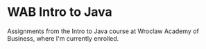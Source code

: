 # WAB Intro to Java

Assignments from the Intro to Java course at Wroclaw Academy of Business, where I'm currently enrolled.

